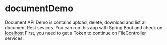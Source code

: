 # documentDemo
Document API Demo is contains upload, delete, download and list all document Rest sevices.
You can run this app with Spring Boot and check on [localhost](http://localhost:????/swagger-ui.html#)
First, you need to get a Token to continue on FileController services.
